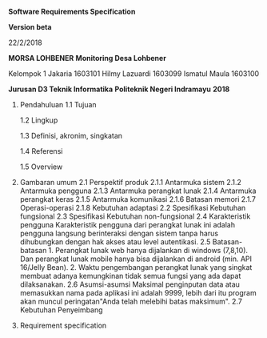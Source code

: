 **Software Requirements Specification**

**Version beta**

22/2/2018

**MORSA LOHBENER**
**Monitoring Desa Lohbener**

Kelompok 1
Jakaria 1603101
Hilmy Lazuardi 1603099
Ismatul Maula 1603100

**Jurusan D3 Teknik Informatika**
**Politeknik Negeri Indramayu**
**2018**


1. Pendahuluan
	1.1	Tujuan
	
	1.2	Lingkup
	
	1.3	Definisi, akronim, singkatan
	
	1.4	Referensi
	
	1.5	Overview
	
2. Gambaran umum
	2.1	Perspektif produk
			2.1.1	Antarmuka sistem
			2.1.2	Antarmuka pengguna
			2.1.3	Antarmuka perangkat lunak
			2.1.4	Antarmuka perangkat keras
			2.1.5	Antarmuka komunikasi
			2.1.6	Batasan memori
			2.1.7	Operasi-operasi
			2.1.8	Kebutuhan adaptasi
	2.2	Spesifikasi Kebutuhan fungsional
	2.3	Spesifikasi Kebutuhan non-fungsional
	2.4	Karakteristik pengguna
			Karakteristik pengguna dari perangkat lunak ini adalah pengguna langsung berinteraksi dengan sistem tanpa harus dihubungkan dengan hak akses atau level autentikasi.
	2.5	Batasan-batasan
			1. Perangkat lunak web hanya dijalankan di windows (7,8,10). Dan perangkat lunak mobile hanya bisa dijalankan di android (min. API 16/Jelly Bean).
			2. Waktu pengembangan perangkat lunak yang singkat membuat adanya kemungkinan tidak semua fungsi yang ada dapat dilaksanakan.
	2.6	Asumsi-asumsi
			Maksimal penginputan data atau memasukkan nama pada aplikasi ini adalah 9999, lebih dari itu program akan muncul peringatan"Anda telah melebihi batas maksimum".
	2.7	Kebutuhan Penyeimbang
3. Requirement specification
	
